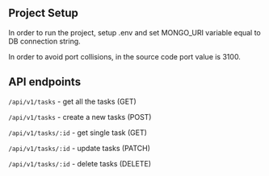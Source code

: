 ## Project Setup

In order to run the project, setup .env and set MONGO_URI variable equal to DB connection string.

In order to avoid port collisions, in the source code port value is 3100.

## API endpoints

`/api/v1/tasks` - get all the tasks (GET)

`/api/v1/tasks` - create a new tasks (POST)

`/api/v1/tasks/:id` - get single task (GET)

`/api/v1/tasks/:id` - update tasks (PATCH)

`/api/v1/tasks/:id` - delete tasks (DELETE)
